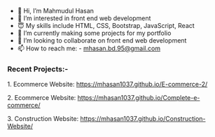 - 👋 Hi, I’m Mahmudul Hasan
- 👀 I’m interested in front end web development 
- &#128519; My skills include HTML, CSS, Bootstrap, JavaScript, React
- 🌱 I’m currently making some projects for my portfolio
- 💞️ I’m looking to collaborate on front end web development
- 📫 How to reach me: - mhasan.bd.95@gmail.com
<h3>Recent Projects:-</h3>
<p>1. Ecommerce Website: <a href="https://mhasan1037.github.io/E-commerce-2/">https://mhasan1037.github.io/E-commerce-2/</a></p>
<p>2. Ecommerce Website: <a href="https://mhasan1037.github.io/Complete-e-commerce/">https://mhasan1037.github.io/Complete-e-commerce/</a></p>
<p>3. Construction Website: <a href="https://mhasan1037.github.io/Construction-Website/">https://mhasan1037.github.io/Construction-Website/</a></p>

<!---
mHasan1037/mHasan1037 is a ✨ special ✨ repository because its `README.md` (this file) appears on your GitHub profile.
You can click the Preview link to take a look at your changes.
--->
